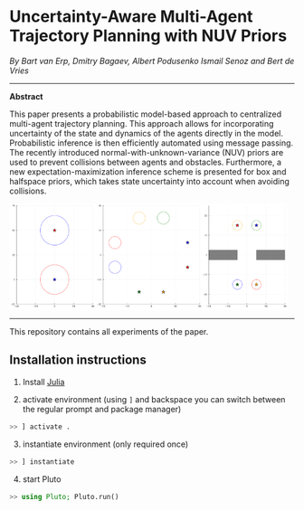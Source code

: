 # Uncertainty-Aware Multi-Agent Trajectory Planning with NUV Priors
*By Bart van Erp, Dmitry Bagaev, Albert Podusenko Ismail Senoz and Bert de Vries*

---
**Abstract**

This paper presents a probabilistic model-based approach to centralized multi-agent trajectory planning. This approach allows for incorporating uncertainty of the state and dynamics of the agents directly in the model. Probabilistic inference is then efficiently automated using message passing. The recently introduced normal-with-unknown-variance (NUV) priors are used to prevent collisions between agents and obstacles. Furthermore, a new expectation-maximization inference scheme is presented for box and halfspace priors, which takes state uncertainty into account when avoiding collisions.


<div style="display: flex; align-items: center;">
<img src="exports/switching_positions.gif" style="width: 30%"/>
<img src="exports/crossroads.gif" style="width: 37.5%"/>
<img src="exports/door.gif" style="width: 30%"/>
</div>

---
This repository contains all experiments of the paper.

## Installation instructions
1. Install [Julia](https://julialang.org/)

2. activate environment (using `]` and backspace you can switch between the regular prompt and package manager)
```julia
>> ] activate .
```

3. instantiate environment (only required once)
```julia
>> ] instantiate
```

4. start Pluto
```julia
>> using Pluto; Pluto.run()
```
